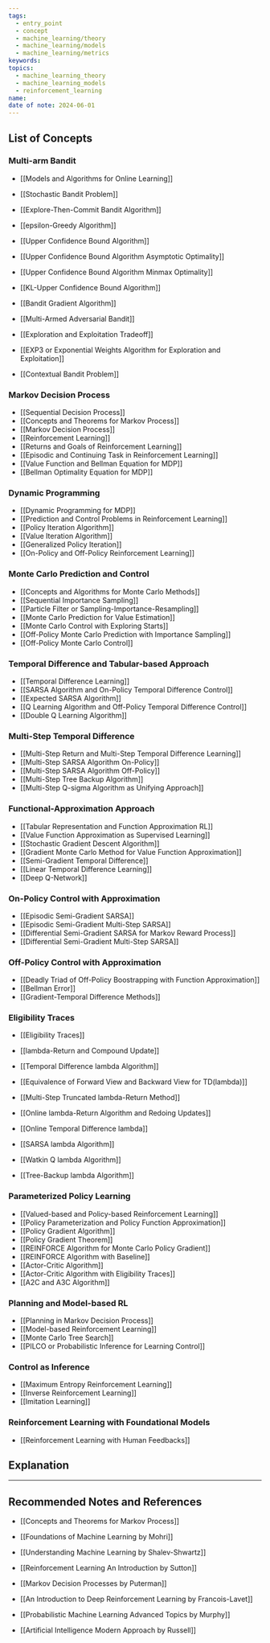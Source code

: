 ```yaml
---
tags:
  - entry_point
  - concept
  - machine_learning/theory
  - machine_learning/models
  - machine_learning/metrics
keywords: 
topics:
  - machine_learning_theory
  - machine_learning_models
  - reinforcement_learning
name: 
date of note: 2024-06-01
---
```


## List of Concepts

### Multi-arm Bandit

- [[Models and Algorithms for Online Learning]]

- [[Stochastic Bandit Problem]]
- [[Explore-Then-Commit Bandit Algorithm]]
- [[epsilon-Greedy Algorithm]]
- [[Upper Confidence Bound Algorithm]]
- [[Upper Confidence Bound Algorithm Asymptotic Optimality]]
- [[Upper Confidence Bound Algorithm Minmax Optimality]]
- [[KL-Upper Confidence Bound Algorithm]]
- [[Bandit Gradient Algorithm]]


- [[Multi-Armed Adversarial Bandit]]
- [[Exploration and Exploitation Tradeoff]]
- [[EXP3 or Exponential Weights Algorithm for Exploration and Exploitation]]


- [[Contextual Bandit Problem]]



### Markov Decision Process

- [[Sequential Decision Process]]
- [[Concepts and Theorems for Markov Process]]
- [[Markov Decision Process]]
- [[Reinforcement Learning]]
- [[Returns and Goals of Reinforcement Learning]]
- [[Episodic and Continuing Task in Reinforcement Learning]]
- [[Value Function and Bellman Equation for MDP]]
- [[Bellman Optimality Equation for MDP]]


### Dynamic Programming

- [[Dynamic Programming for MDP]]
- [[Prediction and Control Problems in Reinforcement Learning]]
- [[Policy Iteration Algorithm]]
- [[Value Iteration Algorithm]]
- [[Generalized Policy Iteration]]
- [[On-Policy and Off-Policy Reinforcement Learning]]


### Monte Carlo Prediction and Control

- [[Concepts and Algorithms for Monte Carlo Methods]]
- [[Sequential Importance Sampling]]
- [[Particle Filter or Sampling-Importance-Resampling]]
- [[Monte Carlo Prediction for Value Estimation]]
- [[Monte Carlo Control with Exploring Starts]]
- [[Off-Policy Monte Carlo Prediction with Importance Sampling]]
- [[Off-Policy Monte Carlo Control]]


### Temporal Difference and Tabular-based Approach 

- [[Temporal Difference Learning]]
- [[SARSA Algorithm and On-Policy Temporal Difference Control]]
- [[Expected SARSA Algorithm]]
- [[Q Learning Algorithm and Off-Policy Temporal Difference Control]]
- [[Double Q Learning Algorithm]]


### Multi-Step Temporal Difference

- [[Multi-Step Return and Multi-Step Temporal Difference Learning]]
- [[Multi-Step SARSA Algorithm On-Policy]]
- [[Multi-Step SARSA Algorithm Off-Policy]]
- [[Multi-Step Tree Backup Algorithm]]
- [[Multi-Step Q-sigma Algorithm as Unifying Approach]]


### Functional-Approximation Approach

- [[Tabular Representation and Function Approximation RL]]
- [[Value Function Approximation as Supervised Learning]]
- [[Stochastic Gradient Descent Algorithm]]
- [[Gradient Monte Carlo Method for Value Function Approximation]]
- [[Semi-Gradient Temporal Difference]]
- [[Linear Temporal Difference Learning]]
- [[Deep Q-Network]]


### On-Policy Control with Approximation

- [[Episodic Semi-Gradient SARSA]]
- [[Episodic Semi-Gradient Multi-Step SARSA]]
- [[Differential Semi-Gradient SARSA for Markov Reward Process]]
- [[Differential Semi-Gradient Multi-Step SARSA]]


### Off-Policy Control with Approximation

- [[Deadly Triad of Off-Policy Boostrapping with Function Approximation]]
- [[Bellman Error]]
- [[Gradient-Temporal Difference Methods]]


### Eligibility Traces

- [[Eligibility Traces]]
- [[lambda-Return and Compound Update]]
- [[Temporal Difference lambda Algorithm]]
- [[Equivalence of Forward View and Backward View for TD(lambda)]]

- [[Multi-Step Truncated lambda-Return Method]]
- [[Online lambda-Return Algorithm and Redoing Updates]] 
- [[Online Temporal Difference lambda]]

- [[SARSA lambda Algorithm]]
- [[Watkin Q lambda Algorithm]]
- [[Tree-Backup lambda Algorithm]]


### Parameterized Policy Learning

- [[Valued-based and Policy-based Reinforcement Learning]]
- [[Policy Parameterization and Policy Function Approximation]]
- [[Policy Gradient Algorithm]]
- [[Policy Gradient Theorem]]
- [[REINFORCE Algorithm for Monte Carlo Policy Gradient]]
- [[REINFORCE Algorithm with Baseline]]
- [[Actor-Critic Algorithm]]
- [[Actor-Critic Algorithm with Eligibility Traces]]
- [[A2C and A3C Algorithm]]


### Planning and Model-based RL

- [[Planning in Markov Decision Process]]
- [[Model-based Reinforcement Learning]]
- [[Monte Carlo Tree Search]]
- [[PILCO or Probabilistic Inference for Learning Control]]




### Control as Inference

- [[Maximum Entropy Reinforcement Learning]]
- [[Inverse Reinforcement Learning]]
- [[Imitation Learning]]

### Reinforcement Learning with Foundational Models

- [[Reinforcement Learning with Human Feedbacks]]



## Explanation





-----------
##  Recommended Notes and References

- [[Concepts and Theorems for Markov Process]]



- [[Foundations of Machine Learning by Mohri]]
- [[Understanding Machine Learning by Shalev-Shwartz]]
- [[Reinforcement Learning An Introduction by Sutton]]
- [[Markov Decision Processes by Puterman]]
- [[An Introduction to Deep Reinforcement Learning by Francois-Lavet]]
- [[Probabilistic Machine Learning Advanced Topics by Murphy]]

- [[Artificial Intelligence Modern Approach by Russell]]
